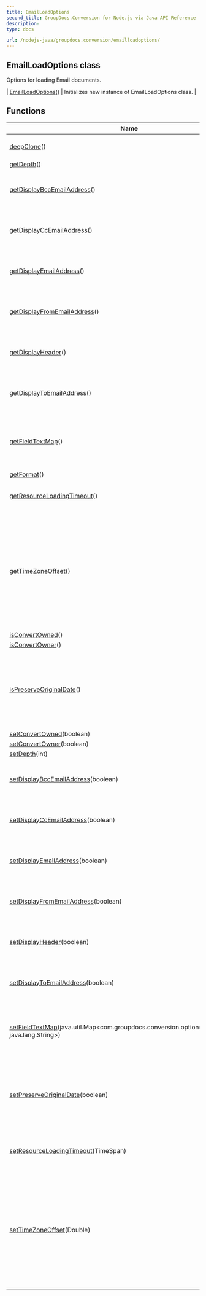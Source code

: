```yaml
---
title: EmailLoadOptions
second_title: GroupDocs.Conversion for Node.js via Java API Reference
description: 
type: docs

url: /nodejs-java/groupdocs.conversion/emailloadoptions/
---
```


## EmailLoadOptions class

 Options for loading Email documents.
 
| [EmailLoadOptions](emailloadoptions)() | Initializes new instance of EmailLoadOptions class. |

## Functions

| Name | Description |
| --- | --- |
| [deepClone](deepclone)() | Clones current instance. |
| [getDepth](getdepth)() |  |
| [getDisplayBccEmailAddress](getdisplaybccemailaddress)() | Option to display or hide "Bcc" email address. Default: false. |
| [getDisplayCcEmailAddress](getdisplayccemailaddress)() | Option to display or hide "Cc" email address. Default: false. |
| [getDisplayEmailAddress](getdisplayemailaddress)() | Option to display or hide email address. Default: true. |
| [getDisplayFromEmailAddress](getdisplayfromemailaddress)() | Option to display or hide "from" email address. Default: true. |
| [getDisplayHeader](getdisplayheader)() | Option to display or hide the email header. Default: true. |
| [getDisplayToEmailAddress](getdisplaytoemailaddress)() | Option to display or hide "to" email address. Default: true. |
| [getFieldTextMap](getfieldtextmap)() | Gets the mapping between email message and field text representation |
| [getFormat](getformat)() |  |
| [getResourceLoadingTimeout](getresourceloadingtimeout)() | Timeout for loading external resources |
| [getTimeZoneOffset](gettimezoneoffset)() | Gets or sets the Coordinated Universal Time (UTC) offset for the message dates. This property defines the time zone difference, between the localtime and UTC. |
| [isConvertOwned](isconvertowned)() |  |
| [isConvertOwner](isconvertowner)() |  |
| [isPreserveOriginalDate](ispreserveoriginaldate)() | Defines whether need to keep original date header string in mail message when saving or not (Default value is true) |
| [setConvertOwned](setconvertowned)(boolean) |  |
| [setConvertOwner](setconvertowner)(boolean) |  |
| [setDepth](setdepth)(int) |  |
| [setDisplayBccEmailAddress](setdisplaybccemailaddress)(boolean) | Option to display or hide "Bcc" email address. Default: false. |
| [setDisplayCcEmailAddress](setdisplayccemailaddress)(boolean) | Option to display or hide "Cc" email address. Default: false. |
| [setDisplayEmailAddress](setdisplayemailaddress)(boolean) | Option to display or hide email address. Default: true. |
| [setDisplayFromEmailAddress](setdisplayfromemailaddress)(boolean) | Option to display or hide "from" email address. Default: true. |
| [setDisplayHeader](setdisplayheader)(boolean) | Option to display or hide the email header. Default: true. |
| [setDisplayToEmailAddress](setdisplaytoemailaddress)(boolean) | Option to display or hide "to" email address. Default: true. |
| [setFieldTextMap](setfieldtextmap)(java.util.Map<com.groupdocs.conversion.options.load.EmailField,  java.lang.String>) | Sets the mapping between email message and field text representation |
| [setPreserveOriginalDate](setpreserveoriginaldate)(boolean) | Defines whether need to keep original date header string in mail message when saving or not |
| [setResourceLoadingTimeout](setresourceloadingtimeout)(TimeSpan) | Timeout for loading external resources (setter) |
| [setTimeZoneOffset](settimezoneoffset)(Double) | Gets or sets the Coordinated Universal Time (UTC) offset for the message dates. This property defines the time zone difference, between the localtime and UTC. |
